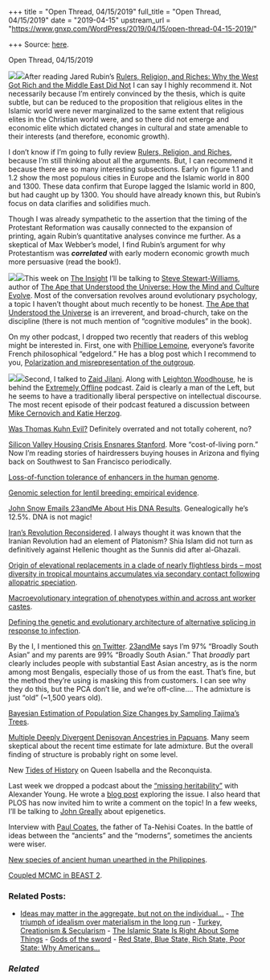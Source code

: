 +++
title = "Open Thread, 04/15/2019"
full_title = "Open Thread, 04/15/2019"
date = "2019-04-15"
upstream_url = "https://www.gnxp.com/WordPress/2019/04/15/open-thread-04-15-2019/"

+++
Source: [here](https://www.gnxp.com/WordPress/2019/04/15/open-thread-04-15-2019/).

Open Thread, 04/15/2019

[![](https://i0.wp.com/www.gnxp.com/WordPress/wp-content/uploads/2019/01/rulersriches.png?resize=183%2C275&ssl=1)![](https://i0.wp.com/www.gnxp.com/WordPress/wp-content/uploads/2019/01/rulersriches.png?resize=183%2C275&ssl=1)](https://www.amazon.com/exec/obidos/ASIN/B01N0Y8DGK/geneexpressio-20?creativeASIN=B005XMK898&linkCode=w61&imprToken=9KjBZC5DpQNDiZlzihQtBA&slotNum=0)After reading Jared Rubin’s [Rulers, Religion, and Riches: Why the West Got Rich and the Middle East Did Not](https://www.amazon.com/exec/obidos/ASIN/B01N0Y8DGK/geneexpressio-20?imprToken=owXt2ceBDsEtlz.uyyFA1Q&slotNum=2&creativeASIN=B005XMK898&linkCode=w61&imprToken=9KjBZC5DpQNDiZlzihQtBA&slotNum=0) I can say I highly recommend it. Not necessarily because I’m entirely convinced by the thesis, which is quite subtle, but can be reduced to the proposition that religious elites in the Islamic world were never marginalized to the same extent that religious elites in the Christian world were, and so there did not emerge and economic elite which dictated changes in cultural and state amenable to their interests (and therefore, economic growth).

I don’t know if I’m going to fully review [Rulers, Religion, and Riches](https://www.amazon.com/exec/obidos/ASIN/B01N0Y8DGK/geneexpressio-20?imprToken=owXt2ceBDsEtlz.uyyFA1Q&slotNum=2&creativeASIN=B005XMK898&linkCode=w61&imprToken=9KjBZC5DpQNDiZlzihQtBA&slotNum=0), because I’m still thinking about all the arguments. But, I can recommend it because there are so many interesting subsections. Early on figure 1.1 and 1.2 show the most populous cities in Europe and the Islamic world in 800 and 1300. These data confirm that Europe lagged the Islamic world in 800, but had caught up by 1300. You should have already known this, but Rubin’s focus on data clarifies and solidifies much.

Though I was already sympathetic to the assertion that the timing of the Protestant Reformation was causally connected to the expansion of printing, again Rubin’s quantitative analyses convince me further. As a skeptical of Max Webber’s model, I find Rubin’s argument for why Protestantism was ***correlated*** with early modern economic growth much more persuasive (read the book!).

[![](https://i0.wp.com/www.gnxp.com/WordPress/wp-content/uploads/2019/04/apethatunderstooduniverse.jpeg?resize=182%2C277&ssl=1)![](https://i0.wp.com/www.gnxp.com/WordPress/wp-content/uploads/2019/04/apethatunderstooduniverse.jpeg?resize=182%2C277&ssl=1)](https://www.amazon.com/exec/obidos/ASIN/1108425046/geneexpressio-20/ref=as_at?imprToken=8FsEh-D4zUVAEZ88.xkuqw&slotNum=0&imprToken=NhRJ0EpI9-ldVjuS2r1BSw&slotNum=11&creativeASIN=0878933085&linkCode=w61&imprToken=QiG2bf7fc5-czG6VLZ9cSg&slotNum=164)This week on [The Insight](https://insitome.libsyn.com/) I’ll be talking to [Steve Stewart-Williams](https://twitter.com/SteveStuWill), author of [The Ape that Understood the Universe: How the Mind and Culture Evolve](https://www.amazon.com/exec/obidos/ASIN/1108425046/geneexpressio-20/ref=as_at?imprToken=8FsEh-D4zUVAEZ88.xkuqw&slotNum=0&imprToken=NhRJ0EpI9-ldVjuS2r1BSw&slotNum=11&creativeASIN=0878933085&linkCode=w61&imprToken=QiG2bf7fc5-czG6VLZ9cSg&slotNum=164). Most of the conversation revolves around evolutionary psychology, a topic I haven’t thought about much recently to be honest. [The Ape that Understood the Universe](https://www.amazon.com/exec/obidos/ASIN/1108425046/geneexpressio-20/ref=as_at?imprToken=8FsEh-D4zUVAEZ88.xkuqw&slotNum=0&imprToken=NhRJ0EpI9-ldVjuS2r1BSw&slotNum=11&creativeASIN=0878933085&linkCode=w61&imprToken=QiG2bf7fc5-czG6VLZ9cSg&slotNum=164) is an irreverent, and broad-church, take on the discipline (there is not much mention of “cognitive modules” in the book).

On my other podcast, I dropped two recently that readers of this weblog might be interested in. First, one with [Phillipe Lemoine](https://brownpundits.libsyn.com/frawg-talk-with-phillippe-lemoine-philosophy-french-demography-and-the-eu-muddle), everyone’s favorite French philosophical “edgelord.” He has a blog post which I recommend to you, [Polarization and misrepresentation of the outgroup](https://necpluribusimpar.net/polarization-and-misrepresentation-of-the-outgroup/).

[![](https://i0.wp.com/www.gnxp.com/WordPress/wp-content/uploads/2019/04/xo.jpg?resize=150%2C150&ssl=1)![](https://i0.wp.com/www.gnxp.com/WordPress/wp-content/uploads/2019/04/xo.jpg?resize=150%2C150&ssl=1)](https://www.stitcher.com/podcast/extremely-offline)Second, I talked to [Zaid Jilani](https://brownpundits.libsyn.com/zaid-jilani-extremely-offline-and-online). Along with [Leighton Woodhouse](https://twitter.com/lwoodhouse?lang=en), he is behind the [Extremely Offline](https://www.stitcher.com/podcast/extremely-offline) podcast. Zaid is clearly a man of the Left, but he seems to have a traditionally liberal perspective on intellectual discourse. The most recent episode of their podcast featured a discussion between [Mike Cernovich and Katie Herzog](https://www.stitcher.com/podcast/extremely-offline).

[Was Thomas Kuhn Evil?](https://blogs.scientificamerican.com/cross-check/was-thomas-kuhn-evil/?amp) Definitely overrated and not totally coherent, no?

[Silicon Valley Housing Crisis Ensnares Stanford](https://www.wsj.com/articles/silicon-valley-housing-crisis-ensnares-stanford-11555254001). More “cost-of-living porn.” Now I’m reading stories of hairdressers buying houses in Arizona and flying back on Southwest to San Francisco periodically.

[Loss-of-function tolerance of enhancers in the human genome](https://www.biorxiv.org/content/10.1101/608257v1).

[Genomic selection for lentil breeding: empirical evidence](https://www.biorxiv.org/content/10.1101/608406v1).

[John Snow Emails 23andMe About His DNA Results](https://www.mcsweeneys.net/articles/jon-snow-emails-23andme-about-his-dna-results). Genealogically he’s 12.5%. DNA is not magic!

[Iran’s Revolution Reconsidered](https://www.lawliberty.org/liberty-forum/irans-revolution-reconsidered/). I always thought it was known that the Iranian Revolution had an element of Platonism? Shia Islam did not turn as definitively against Hellenic thought as the Sunnis did after al-Ghazali.

[Origin of elevational replacements in a clade of nearly flightless birds – most diversity in tropical mountains accumulates via secondary contact following allopatric speciation](https://www.biorxiv.org/content/10.1101/606558v1).

[Macroevolutionary integration of phenotypes within and across ant worker castes](https://www.biorxiv.org/content/10.1101/604470v1).

[Defining the genetic and evolutionary architecture of alternative splicing in response to infection](https://www.nature.com/articles/s41467-019-09689-7?utm_source=feedburner&utm_medium=feed&utm_campaign=Feed%3A+ncomms%2Frss%2Fcurrent+%28Nature+Communications+-+current%29).

By the I, I mentioned this [on Twitter](https://twitter.com/razibkhan/status/1116530569368801285). [23andMe](https://www.amazon.com/exec/obidos/ASIN/B01G7PYQTM/geneexpressio-20?imprToken=owXt2ceBDsEtlz.uyyFA1Q&slotNum=2&creativeASIN=B005XMK898&linkCode=w61&imprToken=9KjBZC5DpQNDiZlzihQtBA&slotNum=0) says I’m 97% “Broadly South Asian” and my parents are 99% “Broadly South Asian.” That *broadly* part clearly includes people with substantial East Asian ancestry, as is the norm among most Bengalis, especially those of us from the east. That’s fine, but the method they’re using is masking this from customers. I can see why they do this, but the PCA don’t lie, and we’re off-cline…. The admixture is just “old” (\~1,500 years old).

[Bayesian Estimation of Population Size Changes by Sampling Tajima’s Trees](https://www.biorxiv.org/content/10.1101/605352v1).

[Multiple Deeply Divergent Denisovan Ancestries in Papuans](https://www.cell.com/cell/fulltext/S0092-8674(19)30218-1?_returnURL=https%3A%2F%2Flinkinghub.elsevier.com%2Fretrieve%2Fpii%2FS0092867419302181%3Fshowall%3Dtrue#.XK910l5VHV4.twitter). Many seem skeptical about the recent time estimate for late admixture. But the overall finding of structure is probably right on some level.

New [Tides of History](https://art19.com/shows/tides-of-history/episodes/e87ae563-b469-42cc-bf6c-82c56b959e56) on Queen Isabella and the Reconquista.

Last week we dropped a podcast about the [“missing heritability”](https://www.stitcher.com/podcast/insitome/the-insight) with Alexander Young. He wrote a [blog post](https://geneticvariance.wordpress.com/2019/04/10/missing-heritability-revisited/) exploring the issue. I also heard that PLOS has now invited him to write a comment on the topic! In a few weeks, I’ll be talking to [John Greally](http://www.einstein.yu.edu/faculty/4156/john-greally/) about epigenetics.

Interview with [Paul Coates](https://www.huffpost.com/highline/article/now-we-re-talking/paul-coates/), the father of Ta-Nehisi Coates. In the battle of ideas between the “ancients” and the “moderns”, sometimes the ancients were wiser.

[New species of ancient human unearthed in the Philippines](https://www.sciencemag.org/news/2019/04/new-species-ancient-human-unearthed-philippines).

[Coupled MCMC in BEAST 2](https://www.biorxiv.org/content/10.1101/603514v1).

### Related Posts:

- [Ideas may matter in the aggregate, but not on the
  individual…](https://www.gnxp.com/WordPress/2020/01/19/ideas-may-matter-in-the-aggregate-but-not-on-the-individual-scale/) - [The triumph of idealism over materialism in the long
  run](https://www.gnxp.com/WordPress/2020/07/11/the-triumph-of-idealism-over-materialism-in-the-long-run/) - [Turkey, Creationism &
  Secularism](https://www.gnxp.com/WordPress/2008/03/13/turkey-creationism-secularism/) - [The Islamic State Is Right About Some
  Things](https://www.gnxp.com/WordPress/2017/01/02/the-islamic-state-is-right-about-some-things-2/) - [Gods of the
  sword](https://www.gnxp.com/WordPress/2006/09/16/gods-of-the-sword/) - [Red State, Blue State, Rich State, Poor State: Why
  Americans…](https://www.gnxp.com/WordPress/2008/10/18/red-state-blue-state-rich-state-poor-state-why-americans-vote-the-way-they-do/)

### *Related*

[](https://www.addtoany.com/add_to/facebook?linkurl=https%3A%2F%2Fwww.gnxp.com%2FWordPress%2F2019%2F04%2F15%2Fopen-thread-04-15-2019%2F&linkname=Open%20Thread%2C%2004%2F15%2F2019 "Facebook")[](https://www.addtoany.com/add_to/twitter?linkurl=https%3A%2F%2Fwww.gnxp.com%2FWordPress%2F2019%2F04%2F15%2Fopen-thread-04-15-2019%2F&linkname=Open%20Thread%2C%2004%2F15%2F2019 "Twitter")[](https://www.addtoany.com/add_to/email?linkurl=https%3A%2F%2Fwww.gnxp.com%2FWordPress%2F2019%2F04%2F15%2Fopen-thread-04-15-2019%2F&linkname=Open%20Thread%2C%2004%2F15%2F2019 "Email")[](https://www.addtoany.com/share)
